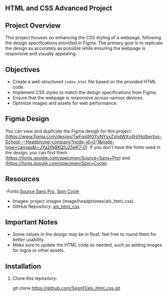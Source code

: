 ## HTML and CSS Advanced Project

 ## Project Overview

This project focuses on enhancing the CSS styling of a webpage, following the design specifications provided in Figma. The primary goal is to replicate the design as accurately as possible while ensuring the webpage is responsive and visually appealing.

## Objectives

- Create a well-structured `index.html` file based on the provided HTML code.
- Implement CSS styles to match the design specifications from Figma.
- Ensure that the webpage is responsive across various devices.
- Optimize images and assets for web performance.

## Figma Design

You can view and duplicate the Figma design for this project (https://www.figma.com/design/TwFqqWGYvNYvxZxhdWXv4H/Holberton-School---Headphone-company?node-id=0-1&node-type=canvas&t=JYa2tN8KQfu25eK7-0). If you don’t have the fonts used in the design, you can find them (https://fonts.google.com/specimen/Source+Sans+Pro) and (https://fonts.google.com/specimen/Spin+Cycle).

## Resources

-Fonts:[Source Sans Pro](https://fonts.google.com/specimen/Source+Sans+Pro), [Spin Cycle](https://fonts.google.com/specimen/Spin+Cycle)
- Images: project images (image/headphones/alx_html_css).
- GitHub Repository: [alx_html_css](https://github.com/Segn11/alx_html_css.git
)

## Important Notes

- Some values in the design may be in float; feel free to round them for better usability.
- Make sure to update the HTML code as needed, such as adding images for logos or other assets.

## Installation

1. Clone this repository:
   
   git clone https://github.com/Segn11/alx_html_css.git
